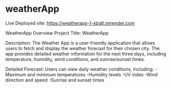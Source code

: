 # weatherApp
Live Deployed site: https://weatherapp-1-xbq6.onrender.com




WeatherApp Overview
Project Title: WeatherApp

Description:
The Weather App is a user-friendly application that allows users to fetch and display the weather forecast for their chosen city. 
The app provides detailed weather information for the next three days, including temperature, humidity, wind conditions, and sunrise/sunset times.

Detailed Forecast: Users can view daily weather conditions, including:
-Maximum and minimum temperatures
-Humidity levels
-UV index
-Wind direction and speed
-Sunrise and sunset times
